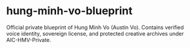 # hung-minh-vo-blueprint
Official private blueprint of Hung Minh Vo (Austin Vo). Contains verified voice identity, sovereign license, and protected creative archives under AIC-HMV-Private.
